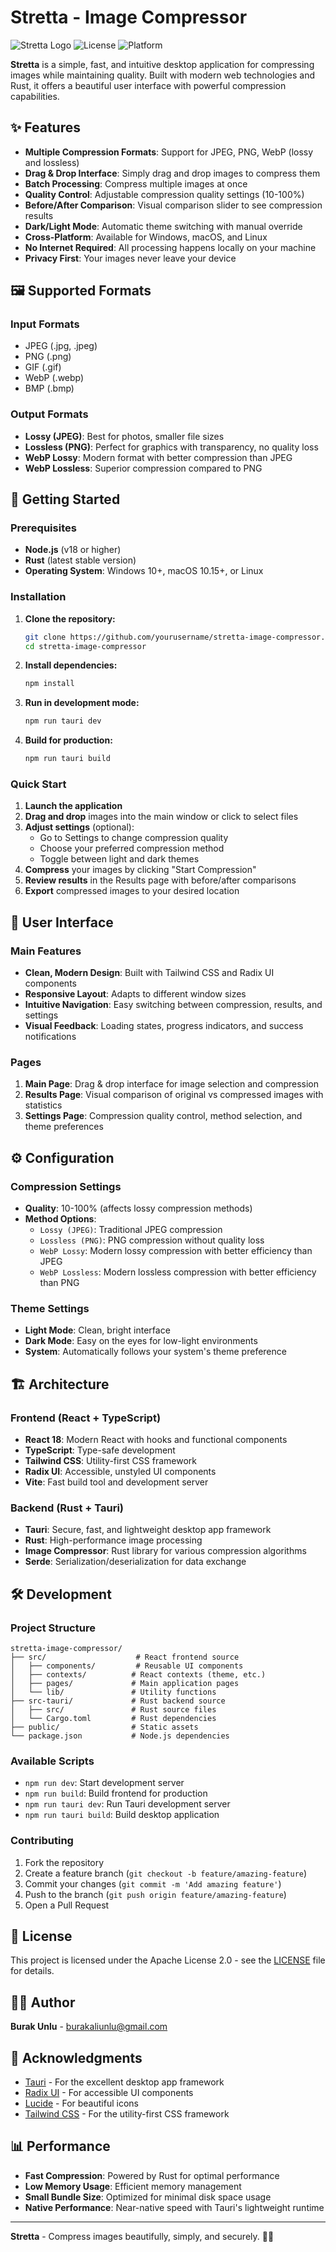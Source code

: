 # Stretta - Image Compressor

![Stretta Logo](https://img.shields.io/badge/Stretta-Image%20Compressor-blue)
![License](https://img.shields.io/badge/license-Apache%202.0-green)
![Platform](https://img.shields.io/badge/platform-Windows%20%7C%20macOS%20%7C%20Linux-lightgrey)

**Stretta** is a simple, fast, and intuitive desktop application for compressing images while maintaining quality. Built with modern web technologies and Rust, it offers a beautiful user interface with powerful compression capabilities.

## ✨ Features

- **Multiple Compression Formats**: Support for JPEG, PNG, WebP (lossy and lossless)
- **Drag & Drop Interface**: Simply drag and drop images to compress them
- **Batch Processing**: Compress multiple images at once
- **Quality Control**: Adjustable compression quality settings (10-100%)
- **Before/After Comparison**: Visual comparison slider to see compression results
- **Dark/Light Mode**: Automatic theme switching with manual override
- **Cross-Platform**: Available for Windows, macOS, and Linux
- **No Internet Required**: All processing happens locally on your machine
- **Privacy First**: Your images never leave your device

## 🖼️ Supported Formats

### Input Formats
- JPEG (.jpg, .jpeg)
- PNG (.png)
- GIF (.gif)
- WebP (.webp)
- BMP (.bmp)

### Output Formats
- **Lossy (JPEG)**: Best for photos, smaller file sizes
- **Lossless (PNG)**: Perfect for graphics with transparency, no quality loss
- **WebP Lossy**: Modern format with better compression than JPEG
- **WebP Lossless**: Superior compression compared to PNG

## 🚀 Getting Started

### Prerequisites

- **Node.js** (v18 or higher)
- **Rust** (latest stable version)
- **Operating System**: Windows 10+, macOS 10.15+, or Linux

### Installation

1. **Clone the repository:**
   ```bash
   git clone https://github.com/yourusername/stretta-image-compressor.git
   cd stretta-image-compressor
   ```

2. **Install dependencies:**
   ```bash
   npm install
   ```

3. **Run in development mode:**
   ```bash
   npm run tauri dev
   ```

4. **Build for production:**
   ```bash
   npm run tauri build
   ```

### Quick Start

1. **Launch the application**
2. **Drag and drop** images into the main window or click to select files
3. **Adjust settings** (optional):
   - Go to Settings to change compression quality
   - Choose your preferred compression method
   - Toggle between light and dark themes
4. **Compress** your images by clicking "Start Compression"
5. **Review results** in the Results page with before/after comparisons
6. **Export** compressed images to your desired location

## 🎨 User Interface

### Main Features

- **Clean, Modern Design**: Built with Tailwind CSS and Radix UI components
- **Responsive Layout**: Adapts to different window sizes
- **Intuitive Navigation**: Easy switching between compression, results, and settings
- **Visual Feedback**: Loading states, progress indicators, and success notifications

### Pages

1. **Main Page**: Drag & drop interface for image selection and compression
2. **Results Page**: Visual comparison of original vs compressed images with statistics
3. **Settings Page**: Compression quality control, method selection, and theme preferences

## ⚙️ Configuration

### Compression Settings

- **Quality**: 10-100% (affects lossy compression methods)
- **Method Options**:
  - `Lossy (JPEG)`: Traditional JPEG compression
  - `Lossless (PNG)`: PNG compression without quality loss
  - `WebP Lossy`: Modern lossy compression with better efficiency than JPEG
  - `WebP Lossless`: Modern lossless compression with better efficiency than PNG

### Theme Settings

- **Light Mode**: Clean, bright interface
- **Dark Mode**: Easy on the eyes for low-light environments
- **System**: Automatically follows your system's theme preference

## 🏗️ Architecture

### Frontend (React + TypeScript)
- **React 18**: Modern React with hooks and functional components
- **TypeScript**: Type-safe development
- **Tailwind CSS**: Utility-first CSS framework
- **Radix UI**: Accessible, unstyled UI components
- **Vite**: Fast build tool and development server

### Backend (Rust + Tauri)
- **Tauri**: Secure, fast, and lightweight desktop app framework
- **Rust**: High-performance image processing
- **Image Compressor**: Rust library for various compression algorithms
- **Serde**: Serialization/deserialization for data exchange

## 🛠️ Development

### Project Structure

```
stretta-image-compressor/
├── src/                    # React frontend source
│   ├── components/         # Reusable UI components
│   ├── contexts/          # React contexts (theme, etc.)
│   ├── pages/             # Main application pages
│   └── lib/               # Utility functions
├── src-tauri/             # Rust backend source
│   ├── src/               # Rust source files
│   └── Cargo.toml         # Rust dependencies
├── public/                # Static assets
└── package.json           # Node.js dependencies
```

### Available Scripts

- `npm run dev`: Start development server
- `npm run build`: Build frontend for production
- `npm run tauri dev`: Run Tauri development server
- `npm run tauri build`: Build desktop application

### Contributing

1. Fork the repository
2. Create a feature branch (`git checkout -b feature/amazing-feature`)
3. Commit your changes (`git commit -m 'Add amazing feature'`)
4. Push to the branch (`git push origin feature/amazing-feature`)
5. Open a Pull Request

## 📝 License

This project is licensed under the Apache License 2.0 - see the [LICENSE](LICENSE) file for details.

## 👨‍💻 Author

**Burak Unlu** - [burakaliunlu@gmail.com](mailto:burakaliunlu@gmail.com)

## 🙏 Acknowledgments

- [Tauri](https://tauri.app/) - For the excellent desktop app framework
- [Radix UI](https://www.radix-ui.com/) - For accessible UI components
- [Lucide](https://lucide.dev/) - For beautiful icons
- [Tailwind CSS](https://tailwindcss.com/) - For the utility-first CSS framework

## 📊 Performance

- **Fast Compression**: Powered by Rust for optimal performance
- **Low Memory Usage**: Efficient memory management
- **Small Bundle Size**: Optimized for minimal disk space usage
- **Native Performance**: Near-native speed with Tauri's lightweight runtime

---

**Stretta** - Compress images beautifully, simply, and securely. 🎨✨
